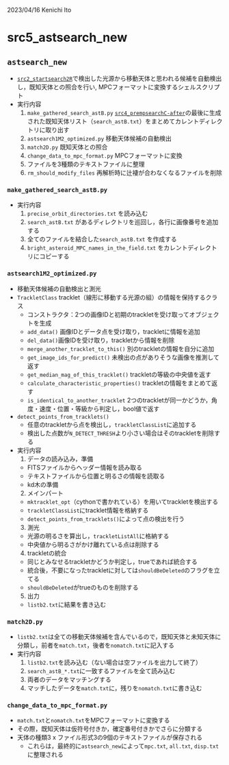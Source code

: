 2023/04/16 Kenichi Ito

# src5_astsearch_new

## `astsearch_new`
- [`src2_startsearch2R`](./src1-core-program.md)で検出した光源から移動天体と思われる候補を自動検出し，既知天体との照合を行い, MPCフォーマットに変換するシェルスクリプト
- 実行内容
  1. `make_gathered_search_astB.py` [`src4_prempsearchC-after`](./src4-core-program.md)の最後に生成された既知天体リスト（`search_astB.txt`）をまとめてカレントディレクトリに取り出す
  2. `astsearch1M2_optimized.py` 移動天体候補の自動検出
  3. `match2D.py` 既知天体との照合
  4. `change_data_to_mpc_format.py` MPCフォーマットに変換
  5. ファイルを3種類のテキストファイルに整理
  6. `rm_should_modify_files` 再解析時に辻褄が合わなくなるファイルを削除

### `make_gathered_search_astB.py`
- 実行内容
  1. `precise_orbit_directories.txt` を読み込む
  2. `search_astB.txt` があるディレクトリを巡回し，各行に画像番号を追加する
  3. 全てのファイルを結合した`search_astB.txt` を作成する
  4. `bright_asteroid_MPC_names_in_the_field.txt` をカレントディレクトリにコピーする

### `astsearch1M2_optimized.py`
- 移動天体候補の自動検出と測光
- `TrackletClass`
  tracklet（線形に移動する光源の組）の情報を保持するクラス
    - コンストラクタ：2つの画像IDと初期のtrackletを受け取ってオブジェクトを生成
    - `add_data()` 画像IDとデータ点を受け取り，trackletに情報を追加
    - `del_data()`画像IDを受け取り，trackletから情報を削除
    - `merge_another_tracklet_to_this()` 別のtrackletの情報を自分に追加
    - `get_image_ids_for_predict()` 未検出の点がありそうな画像を推測して返す
    - `get_median_mag_of_this_tracklet()` trackletの等級の中央値を返す
    - `calculate_characteristic_properties()` trackletの情報をまとめて返す
    - `is_identical_to_another_tracklet` 2つのtrackletが同一かどうか，角度・速度・位置・等級から判定し，bool値で返す
- `detect_points_from_tracklets()`
  - 任意のtrackletから点を検出し，`trackletClassList`に追加する
  - 検出した点数が`N_DETECT_THRESH`より小さい場合はそのtrackletを削除する
- 実行内容
  1. データの読み込み，準備
    - FITSファイルからヘッダー情報を読み取る
    - テキストファイルから位置と明るさの情報を読取る
    - kd木の準備
  2. メインパート
    - `mktracklet_opt`（cythonで書かれている）を用いてtrackletを検出する
    - `trackletClassList`にtracklet情報を格納する
    - `detect_points_from_tracklets()`によって点の検出を行う
  3. 測光
    - 光源の明るさを算出し，`trackletListAll`に格納する
    - 中央値から明るさがかけ離れている点は削除する
  4. trackletの統合
    - 同じとみなせるtrackletかどうか判定し，trueであれば統合する
    - 統合後，不要になったtrackletに対しては`shouldBeDeleted`のフラグを立てる
    - `shouldBeDeleted`がtrueのものを削除する
  5. 出力
    - `listb2.txt`に結果を書き込む

### `match2D.py`
- `listb2.txt`は全ての移動天体候補を含んでいるので，既知天体と未知天体に分類し，前者を`match.txt`，後者を`nomatch.txt`に記入する
- 実行内容
  1. `listb2.txt`を読み込む（ない場合は空ファイルを出力して終了）
  2. `search_astB_*.txt`に一致するファイルを全て読み込む
  3. 両者のデータをマッチングする
  4. マッチしたデータを`match.txt`に，残りを`nomatch.txt`に書き込む

### `change_data_to_mpc_format.py`
- `match.txt`と`nomatch.txt`をMPCフォーマットに変換する
- その際，既知天体は仮符号付きか，確定番号付きかでさらに分類する
- 天体の種類3 x ファイル形式3の9個のテキストファイルが保存される
  - これらは，最終的に`astsearch_new`によって`mpc.txt`, `all.txt`, `disp.txt`に整理される
